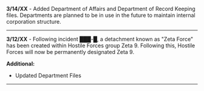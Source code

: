 **3/14/XX** - Added Department of Affairs and Department of Record Keeping files. Departments are planned to be in use in the future to maintain internal corporation structure.

---

**3/12/XX** - Following incident ███-█, a detachment known as "Zeta Force" has been created within Hostile Forces group Zeta 9. Following this, Hostile Forces will now be permanently designated Zeta 9.

**Additional:**  
- Updated Department Files

---
